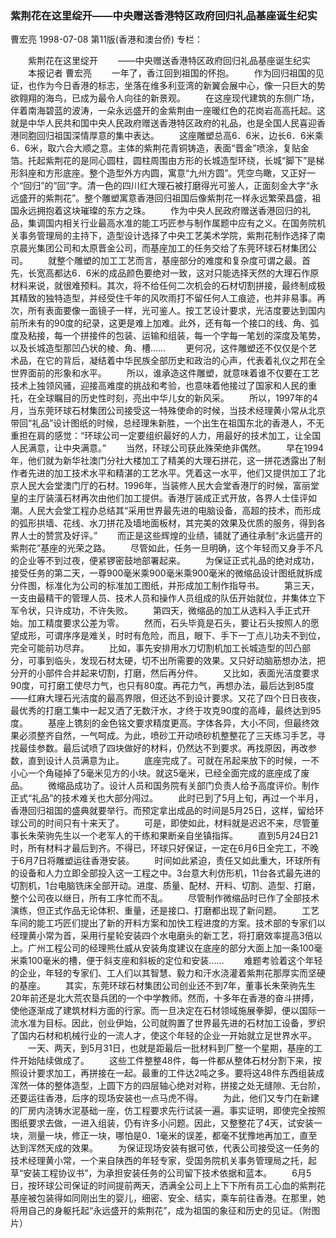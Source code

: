 ### 紫荆花在这里绽开——中央赠送香港特区政府回归礼品基座诞生纪实
曹宏亮
1998-07-08
第11版(香港和澳台侨)
专栏：

　　紫荆花在这里绽开
　　——中央赠送香港特区政府回归礼品基座诞生纪实
　　本报记者  曹宏亮
　　一年了，香江回到祖国的怀抱。
　　作为回归祖国的见证，也作为今日香港的标志，坐落在维多利亚湾的新翼会展中心，像一只巨大的势欲翱翔的海鸟，已成为最令人向往的新景观。
　　在这座现代建筑的东侧广场，伴着南海碧蓝的波涛，一朵永远盛开的金紫荆由一座暖红色的花岗岩高高托起。这就是中华人民共和国中央人民政府赠送香港特区政府的礼品，也是全国人民喜迎香港同胞回归祖国深情厚意的集中表达。
　　这座雕塑总高6．6米，边长6．6米乘6．6米，取六合大顺之意。主体的紫荆花青铜铸造，表面“晋金”喷涂，复贴金箔。托起紫荆花的是同心圆柱，圆柱周围由方形的长城造型环绕，长城“脚下”是梯形斜座和方形底座。整个造型外方内圆，寓意“九州方圆”。凭空鸟瞰，又正好一个“回归”的“回”字。清一色的四川红大理石被打磨得光可鉴人，正面刻金大字“永远盛开的紫荆花”。整个雕塑寓意香港回归祖国后像紫荆花一样永远繁荣昌盛，祖国永远拥抱着这块璀璨的东方之珠。
　　作为中央人民政府赠送香港回归的礼品，集调国内相关行业最高水准的能工巧匠参与制作属题中应有之义。在国务院机关事务管理局的主持下，造型设计选择了中央工艺美术学院，紫荆花制作选择了南京晨光集团公司和太原晋金公司，而基座加工的任务交给了东莞环球石材集团公司。
　　就整个雕塑的加工工艺而言，基座部分的难度和复杂度可谓之最。首先，长宽高都达6．6米的成品颜色要绝对一致，这对只能选择天然的大理石作原材料来说，就很难预料。其次，将不给任何二次机会的石材切割拼接，最终制成极其精致的独特造型，并经受住千年的风吹雨打不留任何人工痕迹，也并非易事。再次，所有表面要像一面镜子一样，光可鉴人。按工艺设计要求，光洁度要达到国内前所未有的90度的纪录，这更是难上加难。此外，还有每一个接口的线、角、弧度及粘接，每一个拼接件的包装、运输和组装，每一个字每一笔划的深度及笔势，以及长城造型那凹凸状的棱、角、槽……
　　更何况，这件雕塑还不仅仅是个艺术品，在它的背后，凝结着中华民族全部历史和政治的心声，代表着礼仪之邦在全世界面前的形象和水平。
　　所以，谁承造这件雕塑，就意味着谁不仅要在工艺技术上独领风骚，迎接高难度的挑战和考验，也意味着他接过了国家和人民的重托，在全球瞩目的历史性时刻，亮出中华儿女的新风采。
　　所以，1997年的4月，当东莞环球石材集团公司接受这一特殊使命的时候，当技术经理黄小常从北京带回“礼品”设计图纸的时候，总经理朱新胜，一个出生在祖国东北的香港人，不无重担在肩的感觉：“环球公司一定要组织最好的人力，用最好的技术加工，让全国人民满意，让中央满意。”
　　当然，环球公司获此殊荣绝非偶然。
　　早在1994年，他们就为新华社澳门分社大楼加工了精美的大理石拼花，这一拼花透露出了制作者先进的加工技术水平和精湛的工艺水平。凭着这一水平，他们又提供加工了北京人民大会堂澳门厅的石材。1996年，当装修人民大会堂香港厅的时候，富丽堂皇的主厅装潢石材再次由他们加工提供。香港厅装成正式开放，各界人士佳评如潮。人民大会堂工程办总结其“采用世界最先进的电脑设备，高超的技术，而形成的弧形拱墙、花线、水刀拼花及墙地面板材，其完美的效果及优质的服务，得到各界人士的赞赏及好评。”
　　而正是这些辉煌的业绩，铺就了通往承制“永远盛开的紫荆花”基座的光荣之路。
　　尽管如此，任务一旦明确，这个年轻而又身手不凡的企业等不到过夜，便紧锣密鼓地部署起来。
　　为保证正式礼品的绝对成功，接受任务的第二天，一尊900毫米乘900毫米乘900毫米的微缩品设计图纸就拆成分件图，标准化为公司的标准加工图纸，并形成加工制作指导书。
　　第三天，一支由最精干的管理人员、技术人员和操作人员组成的队伍开始就位，并集体立下军令状，只许成功，不许失败。
　　第四天，微缩品的加工从选料入手正式开始。加工精度要求公差为零。
　　然而，石头毕竟是石头，要让石头按照人的愿望成形，可谓序序是难关，时时有危险，而且，眼下、手下一丁点儿功夫不到位，完全可能前功尽弃。
　　比如，事先安排用水刀切割机加工长城造型的凹凸部分，可事到临头，发现石材太硬，切不出所需要的效果。又只好动脑筋想办法，把分开的小部件合并起来切割，打磨，然后再分件。
　　又比如，表面光洁度要求90度，可打磨工使尽力气，也只有80度。再花力气，再想办法，最后达到85度——红麻大理石光洁度的最高界限，但还达不到设计要求。又花了四个日日夜夜，最优秀的打磨工集中一起又洒了无数汗水，才终于攻克90度的高峰，最终达到95度。
　　基座上镌刻的金色铭文要求精度更高。字体各异，大小不同，但最终效果必须整齐自然，一气呵成。为此，喷砂工开动喷砂机整整花了三天练习手艺，寻找最佳参数。最后试喷了四块做好的材料，仍然达不到要求。再找原因，再改参数，直到设计人员满意为止。
　　底座完成了。可就在吊起来放下的时候，一不小心一个角碰掉了5毫米见方的小块。就这5毫米，已经全面完成的底座成了废品。
　　微缩品成功了。设计人员和国务院有关部门负责人给予高度评价。制作正式“礼品”的技术难关也大部分闯过。
　　此时已到了5月上旬，再过一个半月，香港回归祖国的盛典就要举行。而预定拿出成品的时间是5月25日，这样，留给环球公司的时间只有十来天了。
　　可是，即使如此，材料就是迟迟不来，尽管董事长朱荣驹先生以一个老军人的干练和果断亲自坐镇指挥。
　　直到5月24日21时，所有材料才最后到齐。不得已，环球只好保证，一定在6月6日全完工，不晚于6月7日将雕塑运往香港安装。
　　时间如此紧迫，责任又如此重大，环球所有的设备和人力立即全部投入这一工程之中。3台意大利仿形机，11台各式最先进的切割机，1台电脑铣床全部开动。进度、质量、配材、开料、切割、造型、打磨，整个公司夜以继日，所有工序忙而不乱。
　　尽管制作微缩品时已作了全部技术演练，但正式作品无论体积、重量，还是接口、打磨都出现了新问题。
　　工艺车间的能工巧匠们提出了新的开料方案和加快工程进度的方案。技术部的专家们以经理黄小常为首，采用行星轮安装四个水电磨头的新工艺，将打磨效率提高3倍以上。广州工程公司的经理熊仕威从安装角度建议在底座的部分大面上加一条100毫米乘100毫米的槽，便于斜支座和斜板的定位和安装……
　　难题考验着这个年轻的企业，年轻的专家们、工人们以其智慧、毅力和汗水浇灌着紫荆花那厚实而坚硬的基座。
　　其实，东莞环球石材集团公司创业还不到7年，董事长朱荣驹先生20年前还是北大荒农垦兵团的一个中学教师。然而，十多年在香港的奋斗拼搏，使他逐渐成了建筑材料方面的行家。而一旦决定在石材领域施展拳脚，便以国际一流水准为目标。因此，创业伊始，公司就购置了世界最先进的石材加工设备，罗织了国内石材和机械行业的一流人才，使这个年轻的企业一开始就立足世界水平。
　　一天、两天，到5月31日，也就是距最后一批材料到厂整一个星期，基座的工件开始陆续做成了。
　　这些工件整整48件，每一件都从整体石材分割下来，按照设计要求加工，再拼接在一起。最重的工件达2吨之多。要将这48件东西组装成浑然一体的整体造型，上圆下方的四层轴心绝对对称，拼接之处无缝隙、无台阶，还要运往香港，后序的现场安装也一点马虎不得。
　　为此，他们又专门在新建的厂房内浇铸水泥基础一座，仿工程要求先行试装一遍。事实证明，即使完全按照图纸要求去做，一进入组装，仍有许多小问题。因此，又整整花了4天，试安装一块，测量一块，修正一块，哪怕是0．1毫米的误差，都毫不犹豫地再加工，直至达到浑然天成的效果。
　　为保证现场安装有据可依，代表公司接受这一任务的技术经理黄小常，一个来自陕西的年轻专家，受国务院机关事务管理局之托，起草“安装工程协议书”，为承担安装任务的公司留下技术依据和蓝本。
　　6月5日，按环球公司保证的时间提前两天，洒满全公司上上下下所有员工心血的紫荆花基座被包装得如同刚出生的婴儿，细密、安全、结实，乘车前往香港。在那里，她将用自己的身躯托起“永远盛开的紫荆花”，成为祖国的象征和历史的见证。（附图片）
